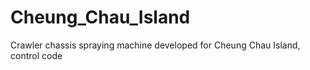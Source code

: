 # Cheung_Chau_Island
Crawler chassis spraying machine developed for Cheung Chau Island, control code
